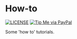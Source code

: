 # How-to

[![LICENSE](https://img.shields.io/badge/license-MIT-lightgrey.svg)](/LICENSE)
[![Tip Me via PayPal](https://img.shields.io/badge/PayPal-tip%20me-green.svg?logo=paypal)](https://www.paypal.com/cgi-bin/webscr?cmd=_s-xclick&hosted_button_id=D66EM3DGU35EE&source=url)

Some 'how to' tutorials.
